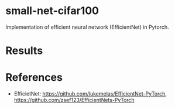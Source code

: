 # small-net-cifar100
Implementation of efficient neural network (EfficientNet) in Pytorch. 

# Results

# References
- EfficietNet: https://github.com/lukemelas/EfficientNet-PyTorch, https://github.com/zsef123/EfficientNets-PyTorch




